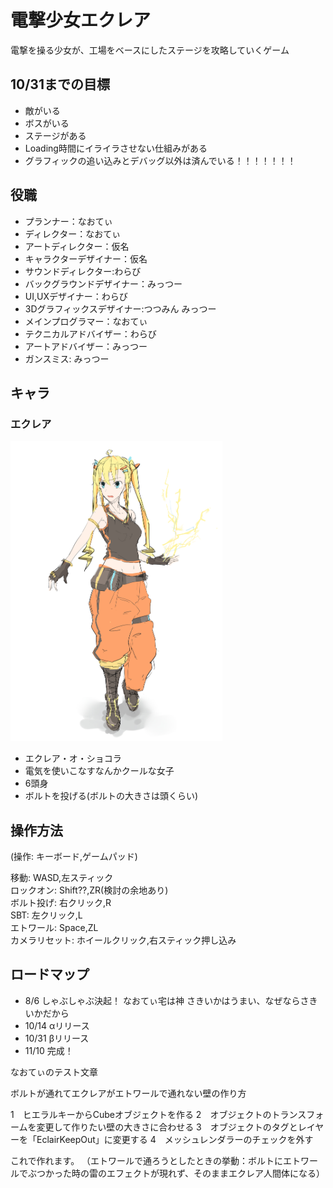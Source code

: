 # 電撃少女エクレア
電撃を操る少女が、工場をベースにしたステージを攻略していくゲーム

## 10/31までの目標
* 敵がいる
* ボスがいる
* ステージがある
* Loading時間にイライラさせない仕組みがある
* グラフィックの追い込みとデバッグ以外は済んでいる！！！！！！！

## 役職
* プランナー：なおてぃ
* ディレクター：なおてぃ
* アートディレクター：仮名
* キャラクターデザイナー：仮名
* サウンドディレクター:わらび
* バックグラウンドデザイナー：みっつー
* UI,UXデザイナー：わらび
* 3Dグラフィックスデザイナー:つつみん
			みっつー
* メインプログラマー：なおてぃ
* テクニカルアドバイザー：わらび
* アートアドバイザー：みっつー
* ガンスミス: みっつー

## キャラ

### エクレア
<img src="images/Eclair.jpg" height="480px">

* エクレア・オ・ショコラ
* 電気を使いこなすなんかクールな女子
* 6頭身
* ボルトを投げる(ボルトの大きさは頭くらい)

## 操作方法
(操作: キーボード,ゲームパッド)

移動:	WASD,左スティック  
ロックオン:	Shift??,ZR(検討の余地あり)  
ボルト投げ:	右クリック,R  
SBT:	左クリック,L  
エトワール:	Space,ZL  
カメラリセット: ホイールクリック,右スティック押し込み


## ロードマップ
* 8/6 しゃぶしゃぶ決起！
なおてぃ宅は神
さきいかはうまい、なぜならさきいかだから
* 10/14 αリリース
* 10/31 βリリース
* 11/10 完成！

なおてぃのテスト文章


ボルトが通れてエクレアがエトワールで通れない壁の作り方

1　ヒエラルキーからCubeオブジェクトを作る
2　オブジェクトのトランスフォームを変更して作りたい壁の大きさに合わせる
3　オブジェクトのタグとレイヤーを「EclairKeepOut」に変更する
4　メッシュレンダラーのチェックを外す

これで作れます。
（エトワールで通ろうとしたときの挙動：ボルトにエトワールでぶつかった時の雷のエフェクトが現れず、そのままエクレア人間体になる）

